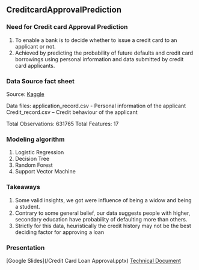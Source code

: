## CreditcardApprovalPrediction

### Need for Credit card Approval Prediction

1. To enable a bank is to decide whether to issue a credit card to an applicant or not. 
2. Achieved by predicting the probability of future defaults and credit card borrowings using personal information and data submitted by credit card applicants.

### Data Source fact sheet

Source: [Kaggle](https://www.kaggle.com/rikdifos/credit-card-approval-prediction)

Data files: 
application_record.csv  - Personal information of the applicant
Credit_record.csv – Credit behaviour of the applicant

Total Observations: 631765
Total Features:  17

### Modeling algorithm

1. Logistic Regression
2. Decision Tree
3. Random Forest
4. Support Vector Machine


### Takeaways

1. Some valid insights, we got were influence of being a widow and being a student.
2. Contrary to some general belief, our data suggests people with higher, secondary education have probability of defaulting more than others.
3. Strictly for this data, heuristically the credit history may not be the best deciding factor for approving a loan

### Presentation
[Google Slides](/Credit Card Loan Approval.pptx)
[Technical Document](https://docs.google.com/document/d/1M8OvXMnrB1tCZMKsErnXlJ-XvoTp01hxCXd3qEbHKCw/edit?usp=sharing)


